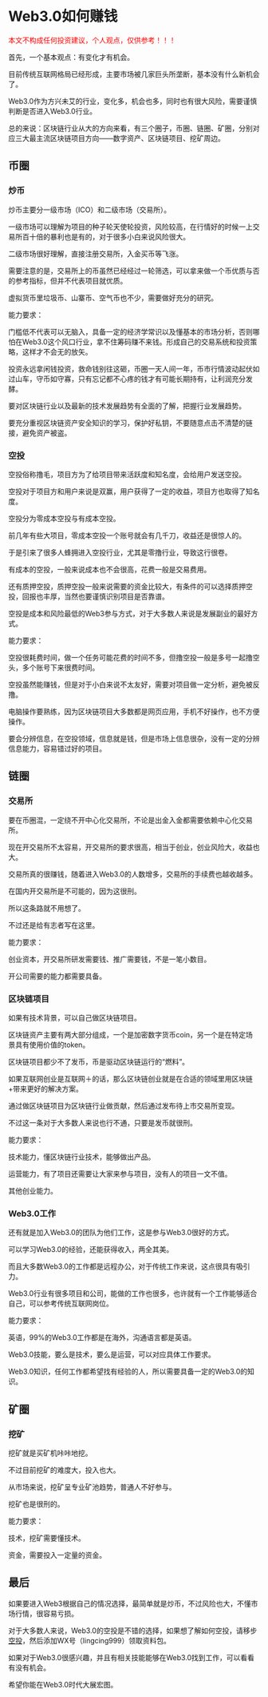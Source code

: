 Web3.0如何赚钱
============
<font color=#FF0000>本文不构成任何投资建议，个人观点，仅供参考！！！</font>

首先，一个基本观点：有变化才有机会。

目前传统互联网格局已经形成，主要市场被几家巨头所垄断，基本没有什么新机会了。

Web3.0作为方兴未艾的行业，变化多，机会也多，同时也有很大风险，需要谨慎判断是否进入Web3.0行业。

总的来说：区块链行业从大的方向来看，有三个圈子，币圈、链圈、矿圈，分别对应三大最主流区块链项目方向——数字资产、区块链项目、挖矿周边。

## 币圈

### 炒币

炒币主要分一级市场（ICO）和二级市场（交易所）。

一级市场可以理解为项目的种子轮天使轮投资，风险较高，在行情好的时候一上交易所百十倍的暴利也是有的，对于很多小白来说风险很大。

二级市场很好理解，直接注册交易所，入金买币等飞涨。

需要注意的是，交易所上的币虽然已经经过一轮筛选，可以拿来做一个币优质与否的参考指标，但并不代表项目就优质。

虚拟货币里垃圾币、山寨币、空气币也不少，需要做好充分的研究。

能力要求：

门槛低不代表可以无脑入，具备一定的经济学常识以及懂基本的市场分析，否则哪怕在Web3.0这个风口行业，拿不住筹码赚不来钱。形成自己的交易系统和投资策略，这样才不会无的放矢。

投资永远拿闲钱投资，救命钱别往这砸，币圈一天人间一年，币市行情波动起伏如过山车，守币如守寡，只有忘记都不心疼的钱才有可能长期持有，让利润充分发酵。

要对区块链行业以及最新的技术发展趋势有全面的了解，把握行业发展趋势。

要充分重视区块链资产安全知识的学习，保护好私钥，不要随意点击不清楚的链接，避免资产被盗。


### 空投

空投俗称撸毛，项目方为了给项目带来活跃度和知名度，会给用户发送空投。

空投对于项目方和用户来说是双赢，用户获得了一定的收益，项目方也取得了知名度。

空投分为零成本空投与有成本空投。

前几年有些大项目，零成本空投一个账号就会有几千刀，收益还是很惊人的。

于是引来了很多人蜂拥进入空投行业，尤其是零撸行业，导致这行很卷。

有成本的空投，一般来说成本也不会很高，花费一般是交易费用。

还有质押空投，质押空投一般来说需要的资金比较大，有条件的可以选择质押空投，回报也丰厚，当然也要谨慎识别项目是否靠谱。

空投是成本和风险最低的Web3参与方式，对于大多数人来说是发展副业的最好方式。

能力要求：

空投很耗费时间，做一个任务可能花费的时间不多，但撸空投一般是多号一起撸空头，多个账号下来很费时间。

空投虽然能赚钱，但是对于小白来说不太友好，需要对项目做一定分析，避免被反撸。

电脑操作要熟练，因为区块链项目大多数都是网页应用，手机不好操作，也不方便操作。

要会分辨信息，在空投领域，信息就是钱，但是市场上信息很杂，没有一定的分辨信息能力，容易错过好的项目。

## 链圈

### 交易所

要在币圈混，一定绕不开中心化交易所，不论是出金入金都需要依赖中心化交易所。

现在开交易所不太容易，开交易所的要求很高，相当于创业，创业风险大，收益也大。

交易所真的很赚钱，随着进入Web3.0的人数增多，交易所的手续费也越收越多。

在国内开交易所是不可能的，因为这很刑。

所以这条路就不用想了。

不过还是给有志者写在这里。

能力要求：

创业资本，开交易所研发需要钱、推广需要钱，不是一笔小数目。

开公司需要的能力都需要具备。

### 区块链项目

如果有技术背景，可以自己做区块链项目。

区块链资产主要有两大部分组成，一个是加密数字货币coin，另一个是在特定场景具有使用价值的token。

区块链项目都少不了发币，币是驱动区块链运行的“燃料”。

如果互联网创业是互联网＋的话，那么区块链创业就是在合适的领域里用区块链+带来更好的解决方案。

通过做区块链项目为区块链行业做贡献，然后通过发布待上市交易所变现。

不过这一条对于大多数人来说也行不通，只要是发币就很刑。

能力要求：

技术能力，懂区块链行业技术，能够做出产品。

运营能力，有了项目还需要让大家来参与项目，没有人的项目一文不值。

其他创业能力。

### Web3.0工作

还有就是加入Web3.0的团队为他们工作，这是参与Web3.0很好的方式。

可以学习Web3.0的经验，还能获得收入，两全其美。

而且大多数Web3.0的工作都是远程办公，对于传统工作来说，这点很具有吸引力。

Web3.0行业有很多项目和公司，能做的工作也很多，也许就有一个工作能够适合自己，可以参考传统互联网岗位。

能力要求：

英语，99%的Web3.0工作都是在海外，沟通语言都是英语。

Web3.0技能，要么是技术，要么是运营，可以对应具体工作要求。

Web3.0知识，任何工作都希望找有经验的人，所以需要具备一定的Web3.0的知识。

## 矿圈

### 挖矿

挖矿就是买矿机咔咔地挖。

不过目前挖矿的难度大，投入也大。

从市场来说，挖矿呈专业矿池趋势，普通人不好参与。

挖矿也是很刑的。

能力要求：

技术，挖矿需要懂技术。

资金，需要投入一定量的资金。


## 最后

如果要进入Web3根据自己的情况选择，最简单就是炒币，不过风险也大，不懂市场行情，很容易亏损。

对于大多数人来说，Web3.0的空投是不错的选择，如果想了解如何空投，请移步[空投](/airdrop/)，然后添加WX号（lingcing999）领取资料包。

如果对于Web3.0很感兴趣，并且有相关技能能够在Web3.0找到工作，可以看看有没有机会。

希望你能在Web3.0时代大展宏图。
